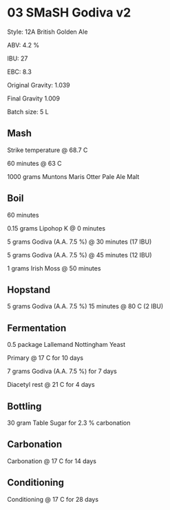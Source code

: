 # 03 SMaSH Godiva v2

Style: 12A British Golden Ale

ABV: 4.2 %

IBU: 27

EBC: 8.3

Original Gravity: 1.039

Final Gravity 1.009

Batch size: 5 L

## Mash

Strike temperature @ 68.7 C

60 minutes @ 63 C

1000 grams Muntons Maris Otter Pale Ale Malt

## Boil

60 minutes

0.15 grams Lipohop K @ 0 minutes

5 grams Godiva (A.A. 7.5 %) @ 30 minutes (17 IBU)

5 grams Godiva (A.A. 7.5 %) @ 45 minutes (12 IBU)

1 grams Irish Moss @ 50 minutes

## Hopstand

5 grams Godiva (A.A. 7.5 %) 15 minutes @ 80 C (2 IBU)

## Fermentation

0.5 package Lallemand Nottingham Yeast

Primary @ 17 C for 10 days

7 grams Godiva (A.A. 7.5 %) for 7 days

Diacetyl rest @ 21 C for 4 days 

## Bottling

30 gram Table Sugar for 2.3 % carbonation

## Carbonation

Carbonation @ 17 C for 14 days

## Conditioning

Conditioning @ 17 C for 28 days
